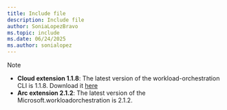 ```yaml
---
title: Include file
description: Include file
author: SoniaLopezBravo
ms.topic: include
ms.date: 06/24/2025
ms.author: sonialopez
---
```


> [!NOTE]
> - **Cloud extension 1.1.8**: The latest version of the workload-orchestration CLI is 1.1.8. Download it [here](https://github.com/microsoft/AEP/blob/main/content/en/docs/Configuration%20Manager%20(Public%20Preview)/Scripts%20for%20Onboarding/Configuration%20manager%20files.zip)
> - **Arc extension 2.1.2**: The latest version of the Microsoft.workloadorchestration is 2.1.2.
